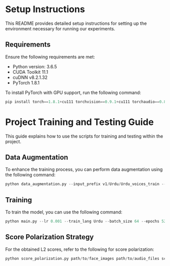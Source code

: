 # Setup Instructions

This README provides detailed setup instructions for setting up the environment necessary for running our experiments.

## Requirements

Ensure the following requirements are met:

- Python version: 3.6.5
- CUDA Toolkit 11.1
- cuDNN v8.2.1.32
- PyTorch 1.8.1

To install PyTorch with GPU support, run the following command:

```python
pip install torch==1.8.1+cu111 torchvision==0.9.1+cu111 torchaudio==0.8.1 -f https://download.pytorch.org/whl/torch_stable.html
```
# Project Training and Testing Guide

This guide explains how to use the scripts for training and testing within the project.

## Data Augmentation

To enhance the training process, you can perform data augmentation using the following command:

```python
python data_augmentation.py --input_prefix v1/Urdu/Urdu_voices_train --output_prefix v1/Urdu/Urdu_voices_train_filtered_6 --factor 6
```

## Training

To train the model, you can use the following command:

```python
python main.py --lr 0.001 --train_lang Urdu --batch_size 64 --epochs 52 --fusion gated --pretrained_fop_path /path/to/Urdu_checkpoint.pth.tar
```
## Score Polarization Strategy

For the obtained L2 scores, refer to the following for score polarization:

```python
python score_polarization.py path/to/face_images path/to/audio_files score_folder1 score_folder2
```
